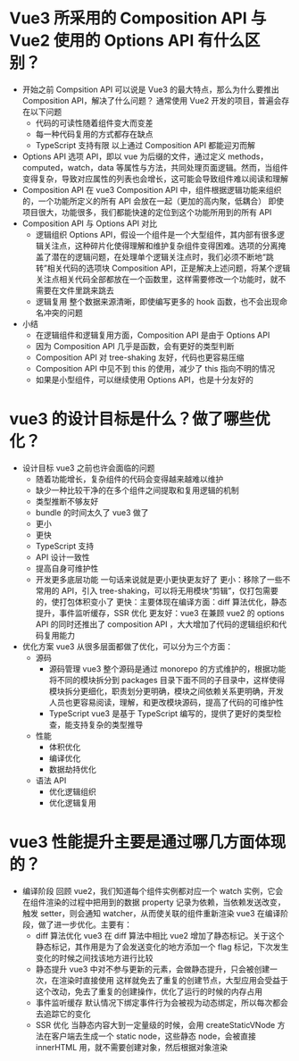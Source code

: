 # Vue3 所采用的 Composition API 与 Vue2 使用的 Options API 有什么区别？

- 开始之前
  Compsition API 可以说是 Vue3 的最大特点，那么为什么要推出 Composition API，解决了什么问题？
  通常使用 Vue2 开发的项目，普遍会存在以下问题
  - 代码的可读性随着组件变大而变差
  - 每一种代码复用的方式都存在缺点
  - TypeScript 支持有限
    以上通过 Composition API 都能迎刃而解
- Options API
  选项 API，即以 vue 为后缀的文件，通过定义 methods，computed，watch，data 等属性与方法，共同处理页面逻辑。然而，当组件变得复杂，导致对应属性的列表也会增长，这可能会导致组件难以阅读和理解
- Composition API
  在 vue3 Composition API 中，组件根据逻辑功能来组织的，一个功能所定义的所有 API 会放在一起（更加的高内聚，低耦合）
  即使项目很大，功能很多，我们都能快速的定位到这个功能所用到的所有 API
- Composition API 与 Options API 对比
  - 逻辑组织
    Options API，假设一个组件是一个大型组件，其内部有很多逻辑关注点，这种碎片化使得理解和维护复杂组件变得困难。选项的分离掩盖了潜在的逻辑问题，在处理单个逻辑关注点时，我们必须不断地“跳转”相关代码的选项块
    Composition API，正是解决上述问题，将某个逻辑关注点相关代码全部都放在一个函数里，这样需要修改一个功能时，就不需要在文件里跳来跳去
  - 逻辑复用
    整个数据来源清晰，即使编写更多的 hook 函数，也不会出现命名冲突的问题
- 小结
  - 在逻辑组件和逻辑复用方面，Composition API 是由于 Options API
  - 因为 Composition API 几乎是函数，会有更好的类型判断
  - Composition API 对 tree-shaking 友好，代码也更容易压缩
  - Composition API 中见不到 this 的使用，减少了 this 指向不明的情况
  - 如果是小型组件，可以继续使用 Options API，也是十分友好的

# vue3 的设计目标是什么？做了哪些优化？

- 设计目标
  vue3 之前也许会面临的问题
  - 随着功能增长，复杂组件的代码会变得越来越难以维护
  - 缺少一种比较干净的在多个组件之间提取和复用逻辑的机制
  - 类型推断不够友好
  - bundle 的时间太久了
    vue3 做了
  - 更小
  - 更快
  - TypeScript 支持
  - API 设计一致性
  - 提高自身可维护性
  - 开发更多底层功能
    一句话来说就是更小更快更友好了
    更小：移除了一些不常用的 API，引入 tree-shaking，可以将无用模块“剪辑”，仅打包需要的，使打包体积变小了
    更快：主要体现在编译方面：diff 算法优化，静态提升，事件监听缓存，SSR 优化
    更友好：vue3 在兼顾 vue2 的 options API 的同时还推出了 composition API ，大大增加了代码的逻辑组织和代码复用能力
- 优化方案
  vue3 从很多层面都做了优化，可以分为三个方面：
  - 源码
    - 源码管理
      vue3 整个源码是通过 monorepo 的方式维护的，根据功能将不同的模块拆分到 packages 目录下面不同的子目录中，这样使得模块拆分更细化，职责划分更明确，模块之间依赖关系更明确，开发人员也更容易阅读，理解，和更改模块源码，提高了代码的可维护性
    - TypeScript
      vue3 是基于 TypeScript 编写的，提供了更好的类型检查，能支持复杂的类型推导
  - 性能
    - 体积优化
    - 编译优化
    - 数据劫持优化
  - 语法 API
    - 优化逻辑组织
    - 优化逻辑复用

# vue3 性能提升主要是通过哪几方面体现的？

- 编译阶段
  回顾 vue2，我们知道每个组件实例都对应一个 watch 实例，它会在组件渲染的过程中把用到的数据 property 记录为依赖，当依赖发送改变，触发 setter，则会通知 watcher，从而使关联的组件重新渲染
  vue3 在编译阶段，做了进一步优化。主要有：
  - diff 算法优化
    vue3 在 diff 算法中相比 vue2 增加了静态标记。关于这个静态标记，其作用是为了会发送变化的地方添加一个 flag 标记，下次发生变化的时候之间找该地方进行比较
  - 静态提升
    vue3 中对不参与更新的元素，会做静态提升，只会被创建一次，在渲染时直接使用
    这样就免去了重复的创建节点，大型应用会受益于这个改动，免去了重复的创建操作，优化了运行的时候的内存占用
  - 事件监听缓存
    默认情况下绑定事件行为会被视为动态绑定，所以每次都会去追踪它的变化
  - SSR 优化
    当静态内容大到一定量级的时候，会用 createStaticVNode 方法在客户端去生成一个 static node，这些静态 node，会被直接 innerHTML 用，就不需要创建对象，然后根据对象渲染
